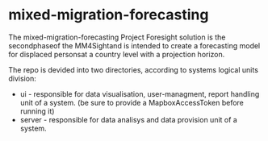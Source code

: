 # mixed-migration-forecasting
The mixed-migration-forecasting Project Foresight solution is the secondphaseof the MM4Sightand is intended to create a forecasting model for displaced personsat a country level with a projection horizon.

The repo is devided into two directories, according to systems logical units division:
- ui - responsible for data visualisation, user-managment, report handling unit of a system. (be sure to provide a MapboxAccessToken before running it)
- server - responsible for data analisys and data provision unit of a system.
